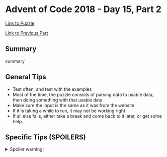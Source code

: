 # Advent of Code 2018 - Day 15, Part 2

[Link to Puzzle](https://adventofcode.com/2018/day/15#part2)

[Link to Previous Part](https://github.com/CodingAP/unofficial-aoc-syllabus/blob/main/years/2018/day15/part1.md)

## Summary
summary

## General Tips
- Test often, and test with the examples
- Most of the time, the puzzle consists of parsing data to usable data, then doing something with that usable data
- Make sure the input is the same as it was from the website
- If it is taking a while to run, it may not be working right
- If all else fails, either take a break and come back to it later, or get some help.

## Specific Tips (SPOILERS)
<details> <summary>Spoiler warning!</summary>

specific tips

</details>